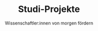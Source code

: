 ---
title: "Studi-Projekte"
subtitle: "Wissenschaftler:innen von morgen fördern"
# text: "In einer digital geprägten Welt ist der kritische Umgang mit Daten – von Erhebung und Analyse bis zur Reflexion – eine zentrale Schlüsselkompetenz für Studierende aller Fächer. Das Programm fördert Kleingruppen der Universität Hamburg bei datengetriebenen Projekten, gern auch mit Praxispartner:innen und Themen zu KI oder generativer KI. Die Projekte werden finanziell und technisch unterstützt, können als Leistungspunkte im Studium angerechnet werden und durch eine wissenschaftliche Mentor:in begleitet."
text: |
    Das DDLitLab-Projekt blickt stolz auf die erfolgreiche Etablierung studentischer Forschungsgruppen mit dem Schwerpunkt Data Literacy zurück. In Zeiten der digitalen Transformation und einer ständig wachsenden Datenflut war es unser Anliegen, *Studierende aller Fachrichtungen* zu befähigen, Datenkompetenz nicht nur im Umgang mit Datenerhebung, -speicherung, -analyse und -visualisierung zu entwickeln, sondern auch reflexiv *zeitgenössische Datenpraktiken* zu hinterfragen. Das Ziel war es, Data Literacy als zentrale Schlüsselqualifikation wissenschaftlicher Ausbildung zu verankern und Studierenden interdisziplinär die Möglichkeit zu geben, in einem geschützten, forschungsnahen Raum eigene Ideen zu erproben. ​
    
    Mit insgesamt *77 beteiligten Studierenden* in 31 Gruppen über vier Förderrunden hinweg konnten wir genau das ermöglichen. Unsere Förderstrategie: Studentische Kleingruppen (2–5 Mitglieder), begleitet von einem fachlich versierten Mentor oder einer Mentorin, konzipieren eigene *forschungsorientierte Projekte*. ​
    
    Zahlreiche Studierende profitierten unmittelbar in ihrem Studienfortschritt, einige erreichten *wichtige Meilensteine* im Bachelor- oder Masterstudium, andere traten dank ihrer erworbenen Expertise den Weg in zukunftsweisende Karrieren als Nachwuchswissenschaftler:innen an. Dank der Finanzierung – von der ersten Runde mit acht Projekten (Oktober 2022 bis September 2023), über sechs Projekte in der zweiten Runde (April 2023 bis März 2024), zehn in der dritten (Oktober 2023 bis März 2024) bis zu sieben finalen Projekten (Oktober 2024 bis September 2025) – konnten wir ein vielfältiges Portfolio datenorientierter studentischer Forschungsprojekte aufbauen.​
numbers:
    - '<i class="codicon codicon-key"></i> &nbsp; <span>Data Literacy</span> als Schlüsselkompetenz'
    - 'in <span>31</span> Forschungsgruppen<i class="codicon codicon-rocket"></i>'
    - 'mit <span>77</span> Studierenden<i class="codicon codicon-account"></i> <i class="codicon codicon-account"></i>'
filter1: "Runde 1"
filter2: "Runde 2"
filter3: "Runde 3"
filter4: "Runde 4"
layout: "studiprojekte"
---